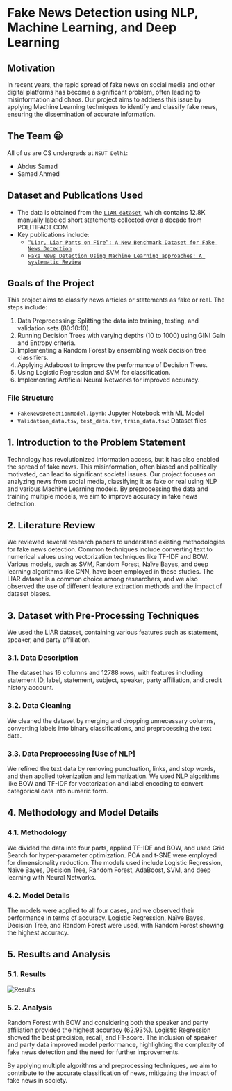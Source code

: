# Fake News Detection using NLP, Machine Learning, and Deep Learning

## Motivation
In recent years, the rapid spread of fake news on social media and other digital platforms has become a significant problem, often leading to misinformation and chaos. Our project aims to address this issue by applying Machine Learning techniques to identify and classify fake news, ensuring the dissemination of accurate information.

## The Team 😀
All of us are CS undergrads at `NSUT Delhi`:
- Abdus Samad
- Samad Ahmed

## Dataset and Publications Used
- The data is obtained from the [`LIAR dataset`](https://paperswithcode.com/dataset/liar), which contains 12.8K manually labeled short statements collected over a decade from POLITIFACT.COM.
- Key publications include:
  - [`“Liar, Liar Pants on Fire”: A New Benchmark Dataset for Fake News Detection`](https://arxiv.org/pdf/1705.00648.pdf)
  - [`Fake News Detection Using Machine Learning approaches: A systematic Review`](https://www.researchgate.net/publication/336436870_Fake_News_Detection_Using_Machine_Learning_approaches_A_systematic_Review)

## Goals of the Project
This project aims to classify news articles or statements as fake or real. The steps include:
1. Data Preprocessing: Splitting the data into training, testing, and validation sets (80:10:10).
2. Running Decision Trees with varying depths (10 to 1000) using GINI Gain and Entropy criteria.
3. Implementing a Random Forest by ensembling weak decision tree classifiers.
4. Applying Adaboost to improve the performance of Decision Trees.
5. Using Logistic Regression and SVM for classification.
6. Implementing Artificial Neural Networks for improved accuracy.

### File Structure  
- `FakeNewsDetectionModel.ipynb`: Jupyter Notebook with ML Model  
- `Validation_data.tsv`, `test_data.tsv`, `train_data.tsv`: Dataset files

## 1. Introduction to the Problem Statement
Technology has revolutionized information access, but it has also enabled the spread of fake news. This misinformation, often biased and politically motivated, can lead to significant societal issues. Our project focuses on analyzing news from social media, classifying it as fake or real using NLP and various Machine Learning models. By preprocessing the data and training multiple models, we aim to improve accuracy in fake news detection.

## 2. Literature Review
We reviewed several research papers to understand existing methodologies for fake news detection. Common techniques include converting text to numerical values using vectorization techniques like TF-IDF and BOW. Various models, such as SVM, Random Forest, Naïve Bayes, and deep learning algorithms like CNN, have been employed in these studies. The LIAR dataset is a common choice among researchers, and we also observed the use of different feature extraction methods and the impact of dataset biases.

## 3. Dataset with Pre-Processing Techniques
We used the LIAR dataset, containing various features such as statement, speaker, and party affiliation.

### 3.1. Data Description
The dataset has 16 columns and 12788 rows, with features including statement ID, label, statement, subject, speaker, party affiliation, and credit history account.

### 3.2. Data Cleaning
We cleaned the dataset by merging and dropping unnecessary columns, converting labels into binary classifications, and preprocessing the text data.

### 3.3. Data Preprocessing [Use of NLP]
We refined the text data by removing punctuation, links, and stop words, and then applied tokenization and lemmatization. We used NLP algorithms like BOW and TF-IDF for vectorization and label encoding to convert categorical data into numeric form.

## 4. Methodology and Model Details
### 4.1. Methodology
We divided the data into four parts, applied TF-IDF and BOW, and used Grid Search for hyper-parameter optimization. PCA and t-SNE were employed for dimensionality reduction. The models used include Logistic Regression, Naïve Bayes, Decision Tree, Random Forest, AdaBoost, SVM, and deep learning with Neural Networks.

### 4.2. Model Details
The models were applied to all four cases, and we observed their performance in terms of accuracy. Logistic Regression, Naïve Bayes, Decision Tree, and Random Forest were used, with Random Forest showing the highest accuracy.

## 5. Results and Analysis
### 5.1. Results
![Results](https://user-images.githubusercontent.com/76804249/210210409-0378da78-4f25-452b-a691-38255f32b1e3.png)

### 5.2. Analysis
Random Forest with BOW and considering both the speaker and party affiliation provided the highest accuracy (62.93%). Logistic Regression showed the best precision, recall, and F1-score. The inclusion of speaker and party data improved model performance, highlighting the complexity of fake news detection and the need for further improvements.

By applying multiple algorithms and preprocessing techniques, we aim to contribute to the accurate classification of news, mitigating the impact of fake news in society.